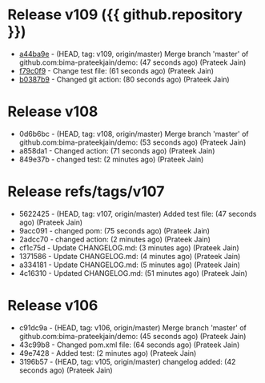# Release v109 ({{ github.repository }})
- [a44ba9e](https://github.com/bima-prateekjain/demo/commit/a44ba9e9c33821f50bb2fa3509674ff4698b2d9f) -  (HEAD, tag: v109, origin/master) Merge branch 'master' of github.com:bima-prateekjain/demo:  (47 seconds ago) (Prateek Jain)
- [f79c0f9](https://github.com/bima-prateekjain/demo/commit/f79c0f93b8dec3357f7c158412dfaad083ade945) -  Change test file:  (61 seconds ago) (Prateek Jain)
- [b0387b9](https://github.com/bima-prateekjain/demo/commit/b0387b9718ed70882aa359a515a5462387860136) -  Changed git action:  (80 seconds ago) (Prateek Jain)
# Release v108
- 0d6b6bc -  (HEAD, tag: v108, origin/master) Merge branch 'master' of github.com:bima-prateekjain/demo:  (53 seconds ago) (Prateek Jain)
- a858da1 -  Changed action:  (71 seconds ago) (Prateek Jain)
- 849e37b -  changed test:  (2 minutes ago) (Prateek Jain)
# Release refs/tags/v107
- 5622425 -  (HEAD, tag: v107, origin/master) Added test file:  (47 seconds ago) (Prateek Jain)
- 9acc091 -  changed pom:  (75 seconds ago) (Prateek Jain)
- 2adcc70 -  changed action:  (2 minutes ago) (Prateek Jain)
- cf1c75d -  Update CHANGELOG.md:  (3 minutes ago) (Prateek Jain)
- 1371586 -  Update CHANGELOG.md:  (4 minutes ago) (Prateek Jain)
- a334181 -  Update CHANGELOG.md:  (5 minutes ago) (Prateek Jain)
- 4c16310 -  Updated CHANGELOG.md:  (51 minutes ago) (Prateek Jain)
# Release v106
- c91dc9a -  (HEAD, tag: v106, origin/master) Merge branch 'master' of github.com:bima-prateekjain/demo:  (45 seconds ago) (Prateek Jain)
- 43c99b8 -  Changed pom.xml file:  (64 seconds ago) (Prateek Jain)
- 49e7428 -  Added test:  (2 minutes ago) (Prateek Jain)
- 3196b57 -  (HEAD, tag: v105, origin/master) changelog added:  (42 seconds ago) (Prateek Jain)

